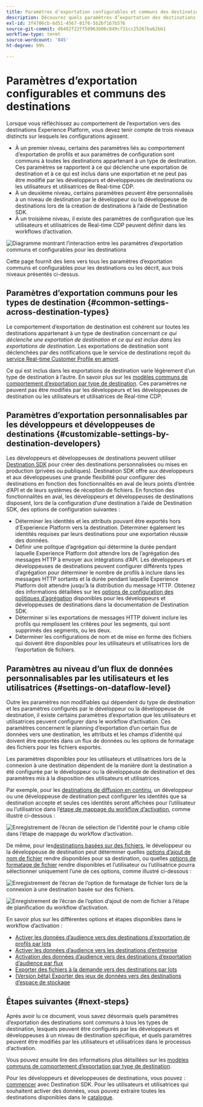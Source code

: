 ```yaml
---
title: Paramètres d’exportation configurables et communs des destinations
description: Découvrez quels paramètres d’exportation des destinations sont configurables au niveau de la destination et lesquels sont fixes et impossibles à modifier.
exl-id: 3f4706cb-6d51-4567-81f6-5b2bf167b576
source-git-commit: d6402f22ff50963b06c849cf31cc25267ba62bb1
workflow-type: tm+mt
source-wordcount: '845'
ht-degree: 99%

---
```


# Paramètres d’exportation configurables et communs des destinations

Lorsque vous réfléchissez au comportement de l’exportation vers des destinations Experience Platform, vous devez tenir compte de trois niveaux distincts sur lesquels les configurations agissent.

* À un premier niveau, certains des paramètres liés au comportement d’exportation de profils et aux paramètres de configuration sont communs à toutes les destinations appartenant à un type de destination. Ces paramètres se rapportent à ce qui déclenche une exportation de destination et à ce qui est inclus dans une exportation et ne peut pas être modifié par les développeurs et développeuses de destinations ou les utilisateurs et utilisatrices de Real-time CDP.
* À un deuxième niveau, certains paramètres peuvent être personnalisés à un niveau de destination par le développeur ou la développeuse de destinations lors de la création de destinations à l’aide de Destination SDK.
* À un troisième niveau, il existe des paramètres de configuration que les utilisateurs et utilisatrices de Real-time CDP peuvent définir dans les workflows d’activation.

![Diagramme montrant l’interaction entre les paramètres d’exportation communs et configurables pour les destinations](/help/destinations/assets/how-destinations-work/profile-export-behavior-diagram.png)

Cette page fournit des liens vers tous les paramètres d’exportation communs et configurables pour les destinations ou les décrit, aux trois niveaux présentés ci-dessus.

## Paramètres d’exportation communs pour les types de destination {#common-settings-across-destination-types}

Le comportement d’exportation de destination est cohérent sur toutes les destinations appartenant à un type de destination concernant *ce qui déclenche une exportation de destination* et *ce qui est inclus dans les exportations de destination*. Les exportations de destination sont déclenchées par des notifications que le service de destinations reçoit du [service Real-time Customer Profile en amont](https://experienceleague.adobe.com/docs/blueprints-learn/architecture/architecture-overview/platform-applications.html?lang=fr#adobe-experience-platform-%26-applications-detailed-architecture-diagram).

Ce qui est inclus dans les exportations de destination varie légèrement d’un type de destination à l’autre. En savoir plus sur les [modèles communs de comportement d’exportation par type de destination](/help/destinations/how-destinations-work/profile-export-behavior.md). Ces paramètres ne peuvent pas être modifiés par les développeurs et les développeuses de destination ou les utilisateurs et utilisatrices de Real-time CDP.

## Paramètres d’exportation personnalisables par les développeurs et développeuses de destinations {#customizable-settings-by-destination-developers}

Les développeurs et développeuses de destinations peuvent utiliser [Destination SDK](/help/destinations/destination-sdk/overview.md) pour créer des destinations personnalisées ou mises en production (privées ou publiques). Destination SDK offre aux développeurs et aux développeuses une grande flexibilité pour configurer des destinations en fonction des fonctionnalités en aval de leurs points d’entrée d’API et de leurs systèmes de réception de fichiers. En fonction des fonctionnalités en aval, les développeurs et développeuses de destinations disposent, lors de la configuration d’une destination à l’aide de Destination SDK, des options de configuration suivantes :

* Déterminer les identités et les attributs pouvant être exportés hors d’Experience Platform vers la destination. Déterminer également les identités requises par leurs destinations pour une exportation réussie des données.
* Définir une politque d’agrégation qui détermine la durée pendant laquelle Experience Platform doit attendre lors de l’agrégation des messages HTTP à envoyer aux intégrations d’API. Les développeurs et développeuses de destinations peuvent configurer différents types d’agrégation pour déterminer le nombre de profils à inclure dans les messages HTTP sortants et la durée pendant laquelle Experience Platform doit attendre jusqu’à la distribution du message HTTP. Obtenez des informations détaillées sur les [options de configuration des politiques d’agrégation](../destination-sdk/functionality/destination-configuration/aggregation-policy.md) disponibles pour les développeurs et développeuses de destinations dans la documentation de Destination SDK.
* Déterminer si les exportations de messages HTTP doivent inclure les profils qui remplissent les critères pour les segments, qui sont supprimés des segments, ou les deux.
* Déterminer les configurations de nom et de mise en forme des fichiers qui doivent être disponibles pour les utilisateurs et utilisatrices lors de l’exportation de fichiers.

## Paramètres au niveau d’un flux de données personnalisables par les utilisateurs et les utilisatrices {#settings-on-dataflow-level}

Outre les paramètres non modifiables qui dépendent du type de destination et les paramètres configurés par le développeur ou la développeuse de destination, il existe certains paramètres d’exportation que les utilisateurs et utilisatrices peuvent configurer dans le workflow d’activation. Ces paramètres concernent le planning d’exportation d’un certain flux de données vers une destination, les attributs et les champs d’identité qui doivent être exportés dans un flux de données ou les options de formatage des fichiers pour les fichiers exportés.

Les paramètres disponibles pour les utilisateurs et utilisatrices lors de la connexion à une destination dépendent de la manière dont la destination a été configurée par le développeur ou la développeuse de destination et des paramètres mis à la disposition des utilisateurs et utilisatrices.

Par exemple, pour les [destinations de diffusion en continu](/help/destinations/destination-types.md#streaming-destinations), un développeur ou une développeuse de destination peut configurer les identités que sa destination accepte et seules ces identités seront affichées pour l’utilisateur ou l’utilisatrice dans l’[étape de mappage du workflow d’activation](/help/destinations/ui/activate-segment-streaming-destinations.md#mapping), comme illustré ci-dessous :

![Enregistrement de l’écran de sélection de l’identité pour le champ cible dans l’étape de mappage du workflow d’activation.](/help/destinations/assets/how-destinations-work/identity-mapping-example.gif)

De même, pour les[destinations basées sur des fichiers](/help/destinations/destination-types.md#file-based), le développeur ou la développeuse de destination peut déterminer quelles [options d’ajout de nom de fichier](/help/destinations/ui/activate-batch-profile-destinations.md#file-names) rendre disponibles pour sa destination, ou quelles [options de formatage de fichier](/help/destinations/destination-sdk/guides/batch/configure-file-formatting-options.md) rendre disponibles et l’utilisateur ou l’utilisatrice pourra sélectionner uniquement l’une de ces options, comme illustré ci-dessous :

![Enregistrement de l’écran de l’option de formatage de fichier lors de la connexion à une destination basée sur des fichiers.](/help/destinations/assets/how-destinations-work/file-formatting-options.gif)

![Enregistrement de l’écran de l’option d’ajout de nom de fichier à l’étape de planification du workflow d’activation.](/help/destinations/assets/how-destinations-work/filename-append-options.gif)

En savoir plus sur les différentes options et étapes disponibles dans le workflow d’activation :

* [Activer les données d’audience vers des destinations d’exportation de profils par lots](/help/destinations/ui/activate-batch-profile-destinations.md)
* [Activer les données d’audience vers les destinations d’entreprise](/help/destinations/ui/activate-streaming-profile-destinations.md)
* [Activation des données d’audience vers des destinations d’exportation d’audience par flux](/help/destinations/ui/activate-segment-streaming-destinations.md)
* [Exporter des fichiers à la demande vers des destinations par lots](/help/destinations/ui/export-file-now.md)
* [(Version bêta) Exporter des jeux de données vers des destinations d’espace de stockage](/help/destinations/ui/export-datasets.md)

## Étapes suivantes {#next-steps}

Après avoir lu ce document, vous savez désormais quels paramètres d’exportation des destinations sont communs à tous les types de destination, lesquels peuvent être configurés par les développeurs et développeuses à un niveau de destination spécifique, et quels paramètres peuvent être modifiés par les utilisateurs et utilisatrices dans le processus d’activation.

Vous pouvez ensuite lire des informations plus détaillées sur les [modèles communs de comportement d’exportation par type de destination](/help/destinations/how-destinations-work/profile-export-behavior.md).

Pour les développeurs et développeuses de destinations, vous pouvez : [commencer](/help/destinations/destination-sdk/getting-started.md) avec Destination SDK. Pour les utilisateurs et utilisatrices qui souhaitent activer des données, vous pouvez extraire toutes les destinations disponibles dans le [catalogue](/help/destinations/catalog/overview.md).

